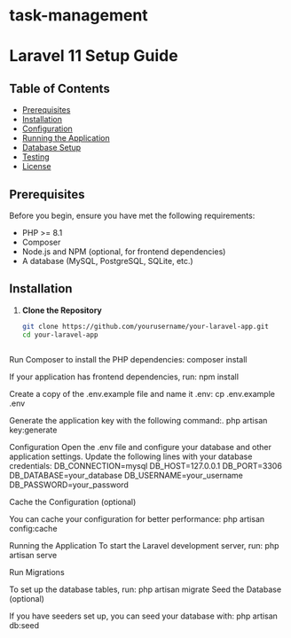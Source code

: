 # task-management

# Laravel 11 Setup Guide

## Table of Contents
- [Prerequisites](#prerequisites)
- [Installation](#installation)
- [Configuration](#configuration)
- [Running the Application](#running-the-application)
- [Database Setup](#database-setup)
- [Testing](#testing)
- [License](#license)

## Prerequisites

Before you begin, ensure you have met the following requirements:

- PHP >= 8.1
- Composer
- Node.js and NPM (optional, for frontend dependencies)
- A database (MySQL, PostgreSQL, SQLite, etc.)

## Installation

1. **Clone the Repository**

   ```bash
   git clone https://github.com/yourusername/your-laravel-app.git
   cd your-laravel-app



Run Composer to install the PHP dependencies:
composer install



If your application has frontend dependencies, run:
npm install


Create a copy of the .env.example file and name it .env:
cp .env.example .env


Generate the application key with the following command:.
php artisan key:generate



Configuration
Open the .env file and configure your database and other application settings. Update the following lines with your database credentials:
DB_CONNECTION=mysql
DB_HOST=127.0.0.1
DB_PORT=3306
DB_DATABASE=your_database
DB_USERNAME=your_username
DB_PASSWORD=your_password



Cache the Configuration (optional)

You can cache your configuration for better performance:
php artisan config:cache



Running the Application
To start the Laravel development server, run:
php artisan serve



Run Migrations

To set up the database tables, run:
php artisan migrate
Seed the Database (optional)

If you have seeders set up, you can seed your database with:
php artisan db:seed
